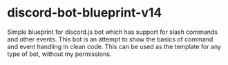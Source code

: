 # discord-bot-blueprint-v14
Simple blueprint for discord.js bot which has support for slash commands and other events. This bot is an attempt to show the basics of command and event handling in clean code. This can be used as the template for any type of bot, without my permissions.

